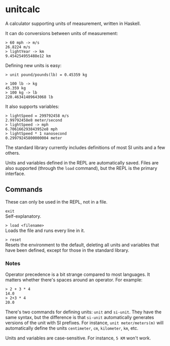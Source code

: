 # unitcalc
A calculator supporting units of measurement, written in Haskell.

It can do conversions between units of measurement:
```
> 60 mph -> m/s
26.8224 m/s
> lightYear -> km
9.454254955488e12 km
```

Defining new units is easy:
```
> unit pound/pounds(lb) = 0.45359 kg

> 100 lb -> kg
45.359 kg
> 100 kg -> lb
220.46341409643068 lb
```

It also supports variables:
```
> lightSpeed = 299792458 m/s
2.99792458e8 meter/second
> lightSpeed -> mph
6.706166293843952e8 mph
> lightSpeed * 1 nanosecond
0.29979245800000004 meter
```

The standard library currently includes definitions of most SI units and a few others.

Units and variables defined in the REPL are automatically saved. Files are also supported (through the `load` command), but the REPL is the primary interface.


## Commands

These can only be used in the REPL, not in a file.

`exit`  
Self-explanatory.

`> load <filename>`  
Loads the file and runs every line in it.

`> reset`  
Resets the environment to the default, deleting all units and variables that have been defined, except for those in the standard library.


### Notes

Operator precedence is a bit strange compared to most languages. It matters whether there's spaces around an operator. For example:

```
> 2 + 3 * 4
14.0
> 2+3 * 4
20.0
```

There's two commands for defining units: `unit` and `si-unit`. They have the same syntax, but the difference is that `si-unit` automatically generates versions of the unit with SI prefixes. For instance, `unit meter/meters(m)` will automatically define the units `centimeter`, `cm`, `kilometer`, `km`, etc.

Units and variables are case-sensitive. For instance, `5 KM` won't work.
